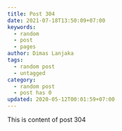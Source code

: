 ```yaml
---
title: Post 304
date: 2021-07-18T13:50:09+07:00
keywords:
  - random
  - post
  - pages
author: Dimas Lanjaka
tags:
  - random post
  - untagged
category:
  - random post
  - post has 0
updated: 2020-05-12T00:01:59+07:00
---
```

This is content of post 304